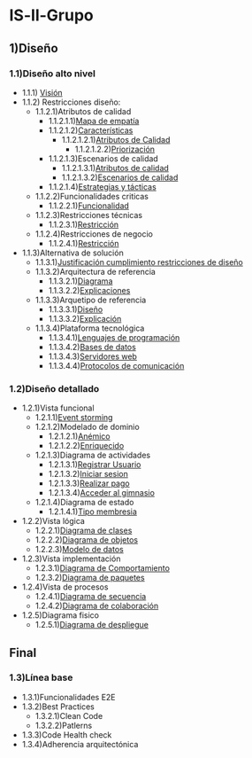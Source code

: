 # IS-ll-Grupo
## 1)Diseño 
### 1.1)Diseño alto nivel 
- 1.1.1) [Visión](1.1.1.md) 
- 1.1.2) Restricciones diseño:
	- 1.1.2.1)Atributos de calidad 
		- 1.1.2.1.1)[Mapa de empatía](1.1.2.1.1.md)
		- 1.1.2.1.2)[Características](1.1.2.1.2.md)
			 - 1.1.2.1.2.1)[Atributos de Calidad](1.1.2.1.2.1.md)
			    - 1.1.2.1.2.2)[Priorización](1.1.2.1.2.2.md)
	  -  1.1.2.1.3)Escenarios de calidad 
          - 1.1.2.1.3.1)[Atributos de calidad](1.1.2.1.3.1.md)
          - 1.1.2.1.3.2)[Escenarios de calidad](1.1.2.1.3.2.md)
	  - 1.1.2.1.4)[Estrategias y tácticas](1.1.2.1.4.md) 
  - 1.1.2.2)Funcionalidades criticas 
	  - 1.1.2.2.1)[Funcionalidad](1.1.2.2.1.md)
  - 1.1.2.3)Restricciones técnicas 
	  - 1.1.2.3.1)[Restricción](1.1.2.3.1.md)
  - 1.1.2.4)Restricciones de negocio 
	  - 1.1.2.4.1)[Restricción](1.1.2.4.1.md)
 - 1.1.3)Alternativa de solución 
	 - 1.1.3.1)[Justificación cumplimiento restricciones de diseño](1.1.3.1.md)
	 - 1.1.3.2)Arquitectura de referencia 
	 	 - 1.1.3.2.1)[Diagrama](1.1.3.2.1.md)
		 - 1.1.3.2.2)[Explicaciones](1.1.3.2.2.md)
	 - 1.1.3.3)Arquetipo de referencia
		 - 1.1.3.3.1)[Diseño](1.1.3.3.1.md)
	 	 - 1.1.3.3.2)[Explicación](1.1.3.3.2.md)
	 - 1.1.3.4)Plataforma tecnológica
		 - 1.1.3.4.1)[Lenguajes de programación](1.1.3.4.1.md)
		 - 1.1.3.4.2)[Bases de datos](1.1.3.4.2.md)
		 - 1.1.3.4.3)[Servidores web](1.1.3.4.3.md)
		 - 1.1.3.4.4)[Protocolos de comunicación](1.1.3.4.4.md)
### 1.2)Diseño detallado
 - 1.2.1)Vista funcional 
	 - 1.2.1.1)[Event storming](1.2.1.1.md)
	 - 1.2.1.2)Modelado de dominio 
		 - 1.2.1.2.1)[Anémico](1.2.1.2.1.md)
		 - 1.2.1.2.2)[Enriquecido](1.2.1.2.2.md)
	 - 1.2.1.3)Diagrama de actividades 
		 - 1.2.1.3.1)[Registrar Usuario](1.2.1.3.1.md)
		 - 1.2.1.3.2)[Iniciar sesion](1.2.1.3.2.md)
		 - 1.2.1.3.3)[Realizar pago](1.2.1.3.3.md)
		 - 1.2.1.3.4)[Acceder al gimnasio](1.2.1.3.4.md)
	 - 1.2.1.4)Diagrama de estado 
		 - 1.2.1.4.1)[Tipo membresia](1.2.1.4.1.md)
- 1.2.2)Vista lógica 
	 - 1.2.2.1)[Diagrama de clases](1.2.2.1.md)
	 - 1.2.2.2)[Diagrama de objetos](1.2.2.2.md) 
	 - 1.2.2.3)[Modelo de datos](1.2.2.3.md)
- 1.2.3)Vista implementación 
	 - 1.2.3.1)[Diagrama de Comportamiento](1.2.3.1.md)
	 - 1.2.3.2)[Diagrama de paquetes](1.2.3.2.md) 
- 1.2.4)Vista de procesos 
	 - 1.2.4.1)[Diagrama de secuencia](1.2.4.1.md)
	 - 1.2.4.2)[Diagrama de colaboración](1.2.4.2.md)
- 1.2.5)Diagrama fisico 
	 - 1.2.5.1)[Diagrama de despliegue](1.2.5.1.md) 
## Final
### 1.3)Línea base 
- 1.3.1)Funcionalidades E2E
- 1.3.2)Best Practices
	- 1.3.2.1)Clean Code 
	- 1.3.2.2)Patlerns
- 1.3.3)Code Health check
- 1.3.4)Adherencia arquitectónica
